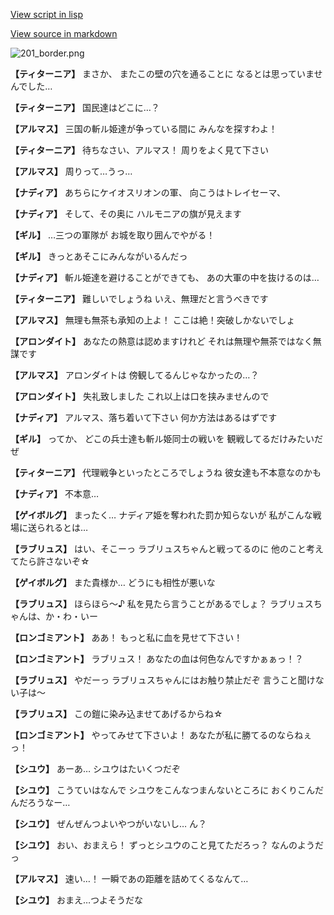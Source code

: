 [View script in lisp](../scripts/100402010.txt)

[View source in markdown](100402010.md)

![201_border.png](../images/backgrounds/201_border.png)

**【ティターニア】**
まさか、
またこの壁の穴を通ることに
なるとは思っていませんでした…

**【ティターニア】**
国民達はどこに…？

**【アルマス】**
三国の斬ル姫達が争っている間に
みんなを探すわよ！

**【ティターニア】**
待ちなさい、アルマス！
周りをよく見て下さい

**【アルマス】**
周りって…うっ…

**【ナディア】**
あちらにケイオスリオンの軍、
向こうはトレイセーマ、

**【ナディア】**
そして、その奥に
ハルモニアの旗が見えます

**【ギル】**
…三つの軍隊が
お城を取り囲んでやがる！

**【ギル】**
きっとあそこにみんながいるんだっ

**【ナディア】**
斬ル姫達を避けることができても、
あの大軍の中を抜けるのは…

**【ティターニア】**
難しいでしょうね
いえ、無理だと言うべきです

**【アルマス】**
無理も無茶も承知の上よ！
ここは絶！突破しかないでしょ

**【アロンダイト】**
あなたの熱意は認めますけれど
それは無理や無茶ではなく無謀です

**【アルマス】**
アロンダイトは
傍観してるんじゃなかったの…？

**【アロンダイト】**
失礼致しました
これ以上は口を挟みませんので

**【ナディア】**
アルマス、落ち着いて下さい
何か方法はあるはずです

**【ギル】**
ってか、
どこの兵士達も斬ル姫同士の戦いを
観戦してるだけみたいだぜ

**【ティターニア】**
代理戦争といったところでしょうね
彼女達も不本意なのかも

**【ナディア】**
不本意…

**【ゲイボルグ】**
まったく…
ナディア姫を奪われた罰か知らないが
私がこんな戦場に送られるとは…

**【ラブリュス】**
はい、そこーっ
ラブリュスちゃんと戦ってるのに
他のこと考えてたら許さないぞ☆

**【ゲイボルグ】**
また貴様か…
どうにも相性が悪いな

**【ラブリュス】**
ほらほら～♪
私を見たら言うことがあるでしょ？
ラブリュスちゃんは、か・わ・いー

**【ロンゴミアント】**
ああ！
もっと私に血を見せて下さい！

**【ロンゴミアント】**
ラブリュス！
あなたの血は何色なんですかぁぁっ！？

**【ラブリュス】**
やだーっ
ラブリュスちゃんにはお触り禁止だぞ
言うこと聞けない子は～

**【ラブリュス】**
この鎧に染み込ませてあげるからね☆

**【ロンゴミアント】**
やってみせて下さいよ！
あなたが私に勝てるのならねぇっ！

**【シユウ】**
あーあ…
シユウはたいくつだぞ

**【シユウ】**
こうていはなんで
シユウをこんなつまんないところに
おくりこんだんだろうなー…

**【シユウ】**
ぜんぜんつよいやつがいないし…
ん？

**【シユウ】**
おい、おまえら！
ずっとシユウのこと見てただろっ？
なんのようだっ

**【アルマス】**
速い…！
一瞬であの距離を詰めてくるなんて…

**【シユウ】**
おまえ…つよそうだな
